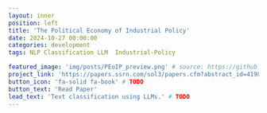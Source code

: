```yaml
---
layout: inner
position: left
title: 'The Political Economy of Industrial Policy'
date: 2024-10-27 00:00:00
categories: development
tags: NLP Classification LLM  Industrial-Policy

featured_image: 'img/posts/PEoIP_preview.png' # source: https://github.com/nathanlane/industrialpolicytextrepo_model/blob/main/data/ML/2_classes/output/coefficient_comparisons/comparison.png
project_link: 'https://papers.ssrn.com/sol3/papers.cfm?abstract_id=4198209'
button_icon: 'fa-solid fa-book' # TODO
button_text: 'Read Paper'
lead_text: 'Text classification using LLMs.' # TODO
---
```



